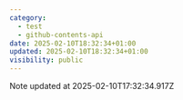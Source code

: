 ```yaml
---
category:
  - test
  - github-contents-api
date: 2025-02-10T18:32:34+01:00
updated: 2025-02-10T18:32:34+01:00
visibility: public
---
```


Note updated at 2025-02-10T17:32:34.917Z